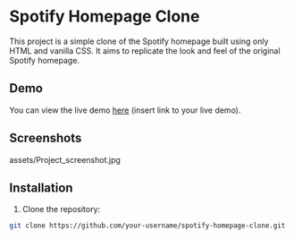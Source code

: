 # Spotify Homepage Clone

This project is a simple clone of the Spotify homepage built using only HTML and vanilla CSS. It aims to replicate the look and feel of the original Spotify homepage.

## Demo

You can view the live demo [here](#) (insert link to your live demo).

## Screenshots

assets/Project_screenshot.jpg

## Installation

1. Clone the repository:

```bash
git clone https://github.com/your-username/spotify-homepage-clone.git
